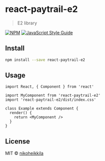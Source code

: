 # react-paytrail-e2

> E2 library

[![NPM](https://img.shields.io/npm/v/react-paytrail-e2.svg)](https://www.npmjs.com/package/react-paytrail-e2) [![JavaScript Style Guide](https://img.shields.io/badge/code_style-standard-brightgreen.svg)](https://standardjs.com)

## Install

```bash
npm install --save react-paytrail-e2
```

## Usage

```tsx
import React, { Component } from 'react'

import MyComponent from 'react-paytrail-e2'
import 'react-paytrail-e2/dist/index.css'

class Example extends Component {
  render() {
    return <MyComponent />
  }
}
```

## License

MIT © [nikoheikkila](https://github.com/nikoheikkila)
